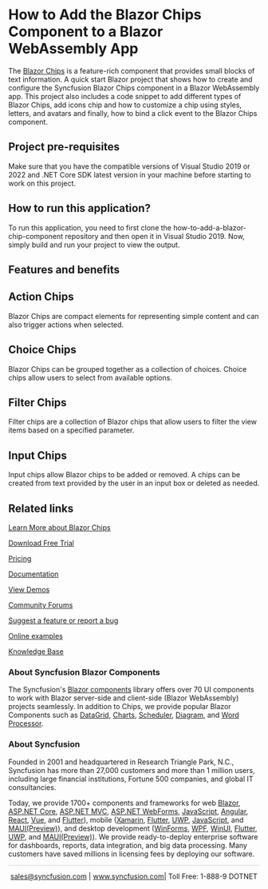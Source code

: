 # How to Add the Blazor Chips Component to a Blazor WebAssembly App

The [Blazor Chips](https://www.syncfusion.com/blazor-components/blazor-chips?utm_source=github&utm_medium=listing&utm_campaign=blazor-chips-github-samples) is a feature-rich component that provides small blocks of text information. A quick start Blazor project that shows how to create and configure the Syncfusion Blazor Chips component in a Blazor WebAssembly app. This project also includes a code snippet to add different types of Blazor Chips, add icons chip and how to customize a chip using styles, letters, and avatars and finally, how to bind a click event to the Blazor Chips component.

## Project pre-requisites
Make sure that you have the compatible versions of Visual Studio 2019 or 2022 and .NET Core SDK latest version in your machine before starting to work on this project.

## How to run this application?
To run this application, you need to first clone the how-to-add-a-blazor-chip-component repository and then open it in Visual Studio 2019. Now, simply build and run your project to view the output.

## Features and benefits

## Action Chips

Blazor Chips are compact elements for representing simple content and can also trigger actions when selected.

## Choice Chips

Blazor Chips can be grouped together as a collection of choices. Choice chips allow users to select from available options.

## Filter Chips

Filter chips are a collection of Blazor chips that allow users to filter the view items based on a specified parameter.

## Input Chips

Input chips allow Blazor chips to be added or removed. A chips can be created from text provided by the user in an input box or deleted as needed.

## Related links
[Learn More about Blazor Chips](https://www.syncfusion.com/blazor-components/blazor-chips?utm_source=github&utm_medium=listing&utm_campaign=blazor-chips-github-samples)

[Download Free Trial](https://www.syncfusion.com/downloads/blazor?utm_source=github&utm_medium=listing&utm_campaign=blazor-chips-github-samples)

[Pricing](https://www.syncfusion.com/sales/products/blazor?utm_source=github&utm_medium=listing&utm_campaign=blazor-chips-github-samples)

[Documentation](https://blazor.syncfusion.com/documentation/chip/getting-started?utm_source=github&utm_medium=listing&utm_campaign=blazor-chips-github-samples)

[View Demos](https://blazor.syncfusion.com/demos/chips/default-functionalities?theme=bootstrap5?utm_source=github&utm_medium=listing&utm_campaign=blazor-chips-github-samples)

[Community Forums](https://www.syncfusion.com/forums/blazor-components?utm_source=github&utm_medium=listing&utm_campaign=blazor-chips-github-samples)

[Suggest a feature or report a bug](https://www.syncfusion.com/feedback/blazor-components?utm_source=github&utm_medium=listing&utm_campaign=blazor-chips-github-samples)

[Online examples](https://blazor.syncfusion.com/demos/chips/default-functionalities?theme=bootstrap5?utm_source=github&utm_medium=listing&utm_campaign=blazor-chips-github-samples)

[Knowledge Base](https://www.syncfusion.com/kb/blazor-components?utm_source=github&utm_medium=listing&utm_campaign=blazor-chips-github-samples)

### About Syncfusion Blazor Components
The Syncfusion's [Blazor components](https://www.syncfusion.com/blazor-components?utm_source=github&utm_medium=listing&utm_campaign=blazor-chips-github-samples) library offers over 70 UI components to work with Blazor server-side and client-side (Blazor WebAssembly) projects seamlessly. In addition to Chips, we provide popular Blazor Components such as [DataGrid](https://www.syncfusion.com/blazor-components/blazor-datagrid?utm_source=github&utm_medium=listing&utm_campaign=blazor-split-chips-github), [Charts](https://www.syncfusion.com/blazor-components/blazor-charts?utm_source=github&utm_medium=listing&utm_campaign=blazor-split-chips-github), [Scheduler](https://www.syncfusion.com/blazor-components/blazor-scheduler?utm_source=github&utm_medium=listing&utm_campaign=blazor-split-chips-github), [Diagram](https://www.syncfusion.com/blazor-components/blazor-diagram?utm_source=github&utm_medium=listing&utm_campaign=blazor-split-chips-github), and [Word Processor](https://www.syncfusion.com/blazor-components/blazor-word-processor?utm_source=github&utm_medium=listing&utm_campaign=blazor-split-chips-github).

### About Syncfusion

Founded in 2001 and headquartered in Research Triangle Park, N.C., Syncfusion has more than 27,000 customers and more than 1 million users, including large financial institutions, Fortune 500 companies, and global IT consultancies.

Today, we provide 1700+ components and frameworks for web [Blazor](https://www.syncfusion.com/blazor-components?utm_source=github&utm_medium=listing&utm_campaign=blazor-chips-github-samples), [ASP.NET Core](https://www.syncfusion.com/aspnet-core-ui-controls?utm_source=github&utm_medium=listing&utm_campaign=blazor-chips-github-samples), [ASP.NET MVC](https://www.syncfusion.com/aspnet-mvc-ui-controls?utm_source=github&utm_medium=listing&utm_campaign=blazor-chips-github-samples), [ASP.NET WebForms](https://www.syncfusion.com/jquery/aspnet-webforms-ui-controls?utm_source=github&utm_medium=listing&utm_campaign=blazor-chips-github-samples), [JavaScript](https://www.syncfusion.com/javascript-ui-controls?utm_source=github&utm_medium=listing&utm_campaign=blazor-chips-github-samples), [Angular](https://www.syncfusion.com/angular-ui-components?utm_source=github&utm_medium=listing&utm_campaign=blazor-chips-github-samples), [React](https://www.syncfusion.com/react-ui-components?utm_source=github&utm_medium=listing&utm_campaign=blazor-chips-github-samples), [Vue](https://www.syncfusion.com/vue-ui-components?utm_source=github&utm_medium=listing&utm_campaign=blazor-chips-github-samples), and [Flutter](https://www.syncfusion.com/flutter-widgets?utm_source=github&utm_medium=listing&utm_campaign=blazor-chips-github-samples)), mobile ([Xamarin](https://www.syncfusion.com/xamarin-ui-controls?utm_source=github&utm_medium=listing&utm_campaign=blazor-chips-github-samples), [Flutter](https://www.syncfusion.com/flutter-widgets?utm_source=github&utm_medium=listing&utm_campaign=blazor-chips-github-samples), [UWP](https://www.syncfusion.com/uwp-ui-controls?utm_source=github&utm_medium=listing&utm_campaign=blazor-chips-github-samples), [JavaScript](https://www.syncfusion.com/javascript-ui-controls?utm_source=github&utm_medium=listing&utm_campaign=blazor-chips-github-samples), and [MAUI(Preview)](https://www.syncfusion.com/maui-controls?utm_source=github&utm_medium=listing&utm_campaign=blazor-chips-github-samples)), and desktop development ([WinForms](https://www.syncfusion.com/winforms-ui-controls?utm_source=github&utm_medium=listing&utm_campaign=blazor-chips-github-samples), [WPF](https://www.syncfusion.com/wpf-controls?utm_source=github&utm_medium=listing&utm_campaign=blazor-chips-github-samples), [WinUI](https://www.syncfusion.com/winui-controls?utm_source=github&utm_medium=listing&utm_campaign=blazor-chips-github-samples), [Flutter](https://www.syncfusion.com/flutter-widgets?utm_source=github&utm_medium=listing&utm_campaign=blazor-chips-github-samples), [UWP](https://www.syncfusion.com/uwp-ui-controls?utm_source=github&utm_medium=listing&utm_campaign=blazor-chips-github-samples), and [MAUI(Preview)](https://www.syncfusion.com/maui-controls?utm_source=github&utm_medium=listing&utm_campaign=blazor-chips-github-samples)). We provide ready-to-deploy enterprise software for dashboards, reports, data integration, and big data processing. Many customers have saved millions in licensing fees by deploying our software.

<hr style="height:0.3px;border:none;color:lightgrey;background-color:lightgrey;" />

<p align="center">
<a href="mailto:sales@syncfusion.com?Subject=Syncfusion Blazor Chips  - GitHub" target="_top">sales@syncfusion.com</a> | <a href="https://www.syncfusion.com?utm_source=github&utm_medium=listing&utm_campaign=blazor-chips-github-samples">www.syncfusion.com</a>| Toll Free: 1-888-9 DOTNET <br>
</p>
